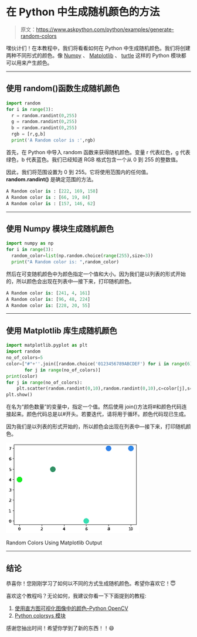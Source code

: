# 在 Python 中生成随机颜色的方法

> 原文：<https://www.askpython.com/python/examples/generate-random-colors>

嘿伙计们！在本教程中，我们将看看如何在 Python 中生成随机颜色。我们将创建两种不同形式的颜色。像 [Numpy](https://www.askpython.com/python/examples/nan-in-numpy-and-pandas) 、 [Matplotlib](https://www.askpython.com/python-modules/matplotlib/python-matplotlib) 、 [turtle](https://www.askpython.com/python-modules/python-turtle) 这样的 Python 模块都可以用来产生颜色。

* * *

## 使用 random()函数生成随机颜色

```py
import random
for i in range(3):
  r = random.randint(0,255)
  g = random.randint(0,255)
  b = random.randint(0,255)
  rgb = [r,g,b]
  print('A Random color is :',rgb)

```

首先，在 Python 中导入 random 函数来获得随机颜色。变量 r 代表红色，g 代表绿色，b 代表蓝色。我们已经知道 RGB 格式包含一个从 0 到 255 的整数值。

因此，我们将范围设置为 0 到 255。它将使用范围内的任何值。 **random.randint()** 是确定范围的方法。

```py
A Random color is : [222, 169, 158]
A Random color is : [66, 19, 84]
A Random color is : [157, 146, 62]

```

* * *

## 使用 Numpy 模块生成随机颜色

```py
import numpy as np
for i in range(3):
  random_color=list(np.random.choice(range(255),size=3))
  print("A Random color is: ",random_color)

```

然后在可变随机颜色中为颜色指定一个值和大小。因为我们是以列表的形式开始的，所以颜色会出现在列表中—接下来，打印随机颜色。

```py
A Random color is: [241, 4, 161]
A Random color is: [96, 48, 224]
A Random color is: [228, 20, 55]

```

* * *

## 使用 Matplotlib 库生成随机颜色

```py
import matplotlib.pyplot as plt
import random
no_of_colors=5
color=["#"+''.join([random.choice('0123456789ABCDEF') for i in range(6)])
       for j in range(no_of_colors)]
print(color)
for j in range(no_of_colors):
    plt.scatter(random.randint(0,10),random.randint(0,10),c=color[j],s=200)
plt.show()

```

在名为“颜色数量”的变量中，指定一个值。然后使用 join()方法将#和颜色代码连接起来。颜色代码总是以#开头。若要迭代，请将用于循环。颜色代码现已生成。

因为我们是以列表的形式开始的，所以颜色会出现在列表中—接下来，打印随机颜色。

![Random Colors Using Matplotlib Output](img/29aafde2458c29815127fd82b789aa3d.png)

Random Colors Using Matplotlib Output

* * *

## 结论

恭喜你！您刚刚学习了如何以不同的方式生成随机颜色。希望你喜欢它！😇

喜欢这个教程吗？无论如何，我建议你看一下下面提到的教程:

1.  [使用直方图可视化图像中的颜色–Python OpenCV](https://www.askpython.com/python/visualizing-colors-in-images)
2.  [Python colorsys 模块](https://www.askpython.com/python-modules/colorsys-module)

感谢您抽出时间！希望你学到了新的东西！！😄